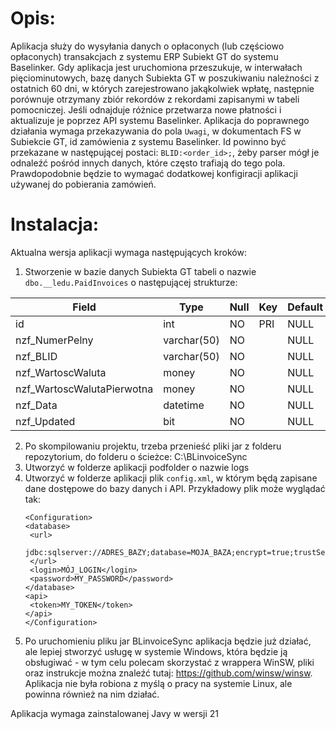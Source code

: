 # Opis:
Aplikacja służy do wysyłania danych o opłaconych (lub częściowo opłaconych) transakcjach z systemu ERP Subiekt GT do systemu Baselinker. Gdy aplikacja jest uruchomiona przeszukuje, w interwałach pięciominutowych, bazę danych Subiekta GT w poszukiwaniu należności z ostatnich 60 dni, w których zarejestrowano jakąkolwiek wpłatę, następnie porównuje otrzymany zbiór rekordów z rekordami
zapisanymi w tabeli pomocniczej. Jeśli odnajduje różnice przetwarza nowe płatności i aktualizuje je poprzez API systemu Baselinker. Aplikacja do poprawnego działania wymaga przekazywania do pola `Uwagi`, w dokumentach FS w Subiekcie GT, id zamówienia z systemu Baselinker. Id powinno być przekazane w następującej postaci: `BLID:<order_id>;`, żeby parser mógł je odnaleźć pośród innych danych, które często trafiają do tego pola. Prawdopodobnie będzie to wymagać dodatkowej konfigiracji aplikacji używanej do pobierania zamówień.
# Instalacja:
Aktualna wersja aplikacji wymaga następujących kroków:
1. Stworzenie w bazie danych Subiekta GT tabeli o nazwie `dbo.__ledu.PaidInvoices` o następującej strukturze:

| Field | Type | Null | Key | Default | Extra |
|---|---|---|---|---|---|
| id | int | NO | PRI | NULL | auto_increment |
| nzf_NumerPelny | varchar(50) | NO |  | NULL |  |
| nzf_BLID | varchar(50)  | NO   |     | NULL    |                |
| nzf_WartoscWaluta | money        | NO   |     | NULL    |                |
| nzf_WartoscWalutaPierwotna| money        | NO   |     | NULL    |                |
| nzf_Data    | datetime     | NO   |     | NULL    |                |
| nzf_Updated | bit          | NO   |     | NULL    |                |



2. Po skompilowaniu projektu, trzeba przenieść pliki jar z folderu repozytorium, do folderu o ścieżce: C:\BLinvoiceSync
3. Utworzyć w folderze aplikacji podfolder o nazwie logs
4. Utworzyć w folderze aplikacji plik `config.xml`, w którym będą zapisane dane dostępowe do bazy danych i API. Przykładowy plik może wyglądać tak:
   <?xml version="1.0" encoding="UTF-8"?>
   ```
   <Configuration>
   <database>
    <url>
    jdbc:sqlserver://ADRES_BAZY;database=MOJA_BAZA;encrypt=true;trustServerCertificate=true
    </url>
    <login>MÓJ_LOGIN</login>
    <password>MY_PASSWORD</password>
   </database>
   <api>
    <token>MY_TOKEN</token>
   </api>
   </Configuration>
5. Po uruchomieniu pliku jar BLinvoiceSync aplikacja będzie już działać, ale lepiej stworzyć usługę w systemie Windows, która będzie ją obsługiwać - w tym celu polecam skorzystać z wrappera WinSW, pliki oraz instrukcje można znaleźć tutaj: https://github.com/winsw/winsw. Aplikacja nie była robiona z myślą o pracy na systemie Linux, ale powinna również na nim działać.

Aplikacja wymaga zainstalowanej Javy w wersji 21
